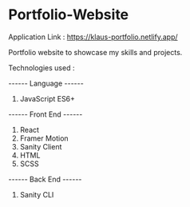 # Portfolio-Website

Application Link : https://klaus-portfolio.netlify.app/

Portfolio website to showcase my skills and projects.

Technologies used :

------ Language ------
1. JavaScript ES6+

------ Front End ------
1. React
2. Framer Motion
3. Sanity Client
4. HTML
5. SCSS

------ Back End ------
1. Sanity CLI
